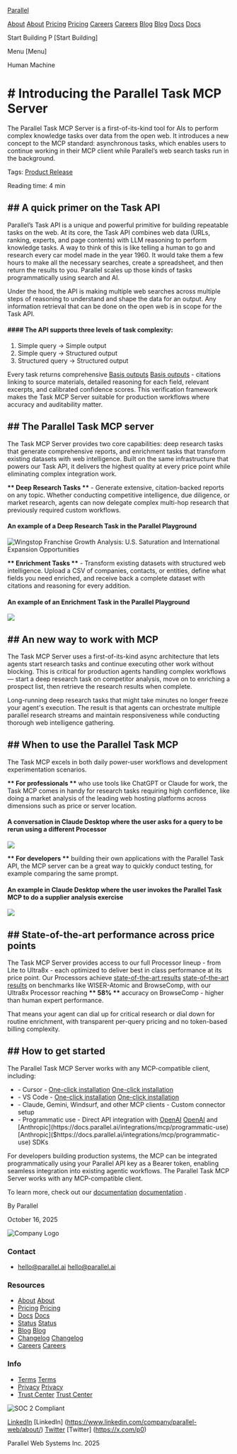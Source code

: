 [Parallel](/)

[About](/about) [About](https://parallel.ai/about) [Pricing](/pricing) [Pricing](https://parallel.ai/pricing) [Careers](https://jobs.ashbyhq.com/parallel) [Careers](https://jobs.ashbyhq.com/parallel) [Blog](/blog) [Blog](https://parallel.ai/blog) [Docs](https://docs.parallel.ai/home) [Docs](https://docs.parallel.ai/home)

Start Building P [Start Building]

Menu [Menu]

Human Machine

# \# Introducing the Parallel Task MCP Server

The Parallel Task MCP Server is a first-of-its-kind tool for AIs to perform complex knowledge tasks over data from the open web. It introduces a new concept to the MCP standard: asynchronous tasks, which enables users to continue working in their MCP client while Parallel’s web search tasks run in the background.

Tags: [Product Release](/blog?tag=product-release)

Reading time: 4 min

## \## A quick primer on the Task API

Parallel’s Task API is a unique and powerful primitive for building repeatable tasks on the web. At its core, the Task API combines web data (URLs, ranking, experts, and page contents) with LLM reasoning to perform knowledge tasks. A way to think of this is like telling a human to go and research every car model made in the year 1960. It would take them a few hours to make all the necessary searches, create a spreadsheet, and then return the results to you. Parallel scales up those kinds of tasks programmatically using search and AI.

Under the hood, the API is making multiple web searches across multiple steps of reasoning to understand and shape the data for an output. Any information retrieval that can be done on the open web is in scope for the Task API.

#### \#### The API supports three levels of task complexity:

1. Simple query -> Simple output
2. Simple query -> Structured output
3. Structured query -> Structured output

Every task returns comprehensive [Basis outputs](https://docs.parallel.ai/task-api/basis-framework) [Basis outputs]($https://docs.parallel.ai/task-api/basis-framework) \- citations linking to source materials, detailed reasoning for each field, relevant excerpts, and calibrated confidence scores. This verification framework makes the Task MCP Server suitable for production workflows where accuracy and auditability matter.

## \## The Parallel Task MCP server

The Task MCP Server provides two core capabilities: deep research tasks that generate comprehensive reports, and enrichment tasks that transform existing datasets with web intelligence. Built on the same infrastructure that powers our Task API, it delivers the highest quality at every price point while eliminating complex integration work.

**\*\* Deep Research Tasks \*\*** \- Generate extensive, citation-backed reports on any topic. Whether conducting competitive intelligence, due diligence, or market research, agents can now delegate complex multi-hop research that previously required custom workflows.

#### An example of a Deep Research Task in the Parallel Playground

[]( )

![Wingstop Franchise Growth Analysis: U.S. Saturation and International Expansion Opportunities](https://cdn.sanity.io/images/5hzduz3y/production/fdfdcf7ad65d4c00551f3eb513b57573855b29ea-2328x1698.png)

**\*\* Enrichment Tasks \*\*** \- Transform existing datasets with structured web intelligence. Upload a CSV of companies, contacts, or entities, define what fields you need enriched, and receive back a complete dataset with citations and reasoning for every addition.

#### An example of an Enrichment Task in the Parallel Playground

[]( )

![](https://cdn.sanity.io/images/5hzduz3y/production/02544e9bfc4ac7bfbea52a40aa6d2b159d24fbe1-3264x1606.png)

## \## An new way to work with MCP

The Task MCP Server uses a first-of-its-kind async architecture that lets agents start research tasks and continue executing other work without blocking. This is critical for production agents handling complex workflows— start a deep research task on competitor analysis, move on to enriching a prospect list, then retrieve the research results when complete.

Long-running deep research tasks that might take minutes no longer freeze your agent's execution. The result is that agents can orchestrate multiple parallel research streams and maintain responsiveness while conducting thorough web intelligence gathering.

## \## When to use the Parallel Task MCP

The Task MCP excels in both daily power-user workflows and development experimentation scenarios.

**\*\* For professionals \*\*** who use tools like ChatGPT or Claude for work, the Task MCP comes in handy for research tasks requiring high confidence, like doing a market analysis of the leading web hosting platforms across dimensions such as price or server location.

#### A conversation in Claude Desktop where the user asks for a query to be rerun using a different Processor

[]( )

![](https://cdn.sanity.io/images/5hzduz3y/production/df39f563b9af089584b8df9e1177fa73e1fedddb-1760x1440.png)

**\*\* For developers \*\*** building their own applications with the Parallel Task API, the MCP server can be a great way to quickly conduct testing, for example comparing the same prompt.

#### An example in Claude Desktop where the user invokes the Parallel Task MCP to do a supplier analysis exercise

[]( )

![](https://cdn.sanity.io/images/5hzduz3y/production/73cc987bd18dc99351a34dc2a58655e4462b8be4-1754x1334.png)

## \## State-of-the-art performance across price points

The Task MCP Server provides access to our full Processor lineup - from Lite to Ultra8x - each optimized to deliver best in class performance at its price point. Our Processors achieve [state-of-the-art results](https://parallel.ai/blog/deep-research-benchmarks) [state-of-the-art results]($https://parallel.ai/blog/deep-research-benchmarks) on benchmarks like WISER-Atomic and BrowseComp, with our Ultra8x Processor reaching **\*\* 58% \*\*** accuracy on BrowseComp - higher than human expert performance.

That means your agent can dial up for critical research or dial down for routine enrichment, with transparent per-query pricing and no token-based billing complexity.

## \## How to get started

The Parallel Task MCP Server works with any MCP-compatible client, including:

* \- Cursor - [One-click installation](https://cursor.com/en/install-mcp?name=Parallel%20Task%20MCP&config=eyJ1cmwiOiJodHRwczovL3Rhc2stbWNwLnBhcmFsbGVsLmFpL21jcCJ9) [One-click installation]($https://cursor.com/en/install-mcp?name=Parallel%20Task%20MCP&config=eyJ1cmwiOiJodHRwczovL3Rhc2stbWNwLnBhcmFsbGVsLmFpL21jcCJ9)
* \- VS Code - [One-click installation](https://insiders.vscode.dev/redirect/mcp/install?name=Parallel%20Task%20MCP&config=%7B%22type%22%3A%22http%22%2C%22url%22%3A%22https%3A%2F%2Ftask-mcp.parallel.ai%2Fmcp%22%7D) [One-click installation]($https://insiders.vscode.dev/redirect/mcp/install?name=Parallel%20Task%20MCP&config=%7B%22type%22%3A%22http%22%2C%22url%22%3A%22https%3A%2F%2Ftask-mcp.parallel.ai%2Fmcp%22%7D)
* \- Claude, Gemini, Windsurf, and other MCP clients - Custom connector setup
* \- Programmatic use - Direct API integration with [OpenAI](https://docs.parallel.ai/integrations/mcp/programmatic-use) [OpenAI]($https://docs.parallel.ai/integrations/mcp/programmatic-use) and [Anthropic](https://docs.parallel.ai/integrations/mcp/programmatic-use) [Anthropic]($https://docs.parallel.ai/integrations/mcp/programmatic-use) SDKs

For developers building production systems, the MCP can be integrated programmatically using your Parallel API key as a Bearer token, enabling seamless integration into existing agentic workflows. The Parallel Task MCP Server works with any MCP-compatible client.

To learn more, check out our [documentation](https://docs.parallel.ai/integrations/mcp/getting-started) [documentation]($https://docs.parallel.ai/integrations/mcp/getting-started) .

By Parallel

October 16, 2025

![Company Logo](https://parallel.ai/parallel-logo-540.png)

### Contact

* [hello@parallel.ai](mailto:hello@parallel.ai) [hello@parallel.ai](mailto:hello@parallel.ai)

### Resources

* [About](/about) [About](https://parallel.ai/about)
* [Pricing](/pricing) [Pricing](https://parallel.ai/pricing)
* [Docs](https://docs.parallel.ai) [Docs](https://docs.parallel.ai)
* [Status](https://status.parallel.ai/) [Status](https://status.parallel.ai/)
* [Blog](/blog) [Blog](https://parallel.ai/blog)
* [Changelog](https://docs.parallel.ai/resources/changelog) [Changelog](https://docs.parallel.ai/resources/changelog)
* [Careers](https://jobs.ashbyhq.com/parallel) [Careers](https://jobs.ashbyhq.com/parallel)

### Info

* [Terms](/terms-of-service) [Terms](https://parallel.ai/terms-of-service)
* [Privacy](/privacy-policy) [Privacy](https://parallel.ai/privacy-policy)
* [Trust Center](https://trust.parallel.ai/) [Trust Center](https://trust.parallel.ai/)

![SOC 2 Compliant](https://parallel.ai/soc2.svg)

[LinkedIn](https://www.linkedin.com/company/parallel-web/about/) [LinkedIn] (https://www.linkedin.com/company/parallel-web/about/) [Twitter](https://x.com/p0) [Twitter] (https://x.com/p0)

Parallel Web Systems Inc. 2025
